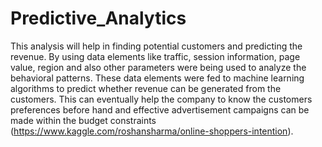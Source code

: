 # Predictive_Analytics
This analysis will help in finding potential customers and predicting the revenue. By using data elements like traffic, session information, page value, region and also other parameters were being used to analyze the behavioral patterns. These data elements were fed to machine learning algorithms to predict whether revenue can be generated from the customers. This can eventually help the company to know the customers preferences before hand and effective advertisement campaigns can be made within the budget constraints (https://www.kaggle.com/roshansharma/online-shoppers-intention).
